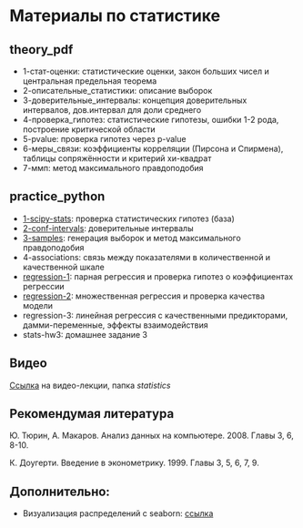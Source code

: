# Материалы по статистике

## theory_pdf

* 1-стат-оценки: статистические оценки, закон больших чисел и центральная предельная теорема
* 2-описательные_статистики: описание выборок
* 3-доверительные_интервалы: концепция доверительных интервалов, дов.интервал для доли среднего
* 4-проверка_гипотез: статистические гипотезы, ошибки 1-2 рода, построение критической области
* 5-pvalue: проверка гипотез через p-value
* 6-меры_связи: коэффициенты корреляции (Пирсона и Спирмена), таблицы сопряжённости и критерий хи-квадрат
* 7-ммп: метод максимального правдоподобия

## practice_python

* [1-scipy-stats](http://nbviewer.jupyter.org/github/allatambov/CognTech/blob/master/statistics/practice_python/1-scipy-stats.ipynb): проверка статистических гипотез (база)
* [2-conf-intervals](https://nbviewer.jupyter.org/github/allatambov/CognTech/blob/master/statistics/practice_python/2-conf-intervals.ipynb): доверительные интервалы
* [3-samples](https://nbviewer.jupyter.org/github/allatambov/CognTech/blob/master/statistics/practice_python/3-samples.ipynb): генерация выборок и метод максимального правдоподобия
* 4-associations: связь между показателями в количественной и качественной шкале
* [regression-1](http://nbviewer.jupyter.org/github/allatambov/CognTech/blob/master/statistics/practice_python/regression-1.ipynb): парная регрессия и проверка гипотез о коэффициентах регрессии
* [regression-2](https://nbviewer.jupyter.org/github/allatambov/CognTech/blob/master/statistics/practice_python/regression-2.ipynb): множественная регрессия и проверка качества модели
* regression-3: линейная регрессия с качественными предикторами, дамми-переменные, эффекты взаимодействия
* stats-hw3: домашнее задание 3

## Видео

[Ссылка](https://www.dropbox.com/sh/fl47igkip98tmqf/AACMZw0UZoLSnMl-7vYDksOha?dl=0) на видео-лекции, папка *statistics*


## Рекомендумая литература

Ю. Тюрин, А. Макаров. Анализ данных на компьютере. 2008. Главы 3, 6, 8-10.

К. Доугерти. Введение в эконометрику. 1999. Главы 3, 5, 6, 7, 9.

## Дополнительно:

* Визуализация распределений с seaborn: [ссылка](https://seaborn.pydata.org)
